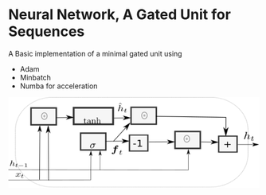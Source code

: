 # Neural Network, A Gated Unit for Sequences

A Basic implementation of a minimal gated unit using

* Adam
* Minbatch
* Numba for acceleration

![Image](MGU.png)

